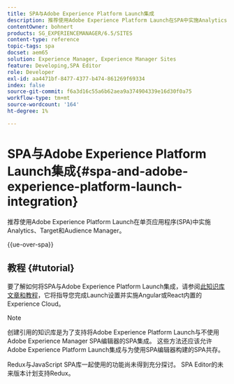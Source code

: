 ```yaml
---
title: SPA与Adobe Experience Platform Launch集成
description: 推荐使用Adobe Experience Platform Launch在SPA中实施Analytics、Target和Audience Manager。
contentOwner: bohnert
products: SG_EXPERIENCEMANAGER/6.5/SITES
content-type: reference
topic-tags: spa
docset: aem65
solution: Experience Manager, Experience Manager Sites
feature: Developing,SPA Editor
role: Developer
exl-id: aa4471bf-8477-4377-b474-861269f69334
index: false
source-git-commit: f6a3d16c55a6b62aea9a374904339e16d30f0a75
workflow-type: tm+mt
source-wordcount: '164'
ht-degree: 1%

---
```



# SPA与Adobe Experience Platform Launch集成{#spa-and-adobe-experience-platform-launch-integration}

推荐使用Adobe Experience Platform Launch在单页应用程序(SPA)中实施Analytics、Target和Audience Manager。

{{ue-over-spa}}

## 教程 {#tutorial}

要了解如何将SPA与Adobe Experience Platform Launch集成，请参阅[此知识库文章和教程](https://experienceleague.adobe.com/docs/experience-manager-learn/sites/spa-editor/spa-editor-framework-feature-video-use.html?lang=zh-hans)，它将指导您完成Launch设置并实施Angular或React内置的Experience Cloud。

>[!NOTE]
>
>创建引用的知识库是为了支持将Adobe Experience Platform Launch与不使用Adobe Experience Manager SPA编辑器的SPA集成。 这些方法还应该允许Adobe Experience Platform Launch集成与为使用SPA编辑器构建的SPA共存。
>
>Redux与JavaScript SPA库一起使用的功能尚未得到充分探讨。 SPA Editor的未来版本计划支持Redux。
